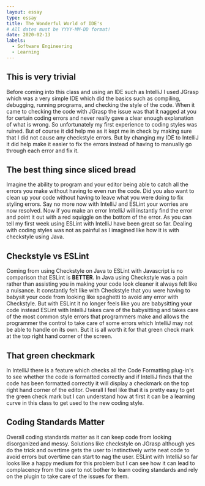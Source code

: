 ```yaml
---
layout: essay
type: essay
title: The Wonderful World of IDE's
# All dates must be YYYY-MM-DD format!
date: 2020-02-13
labels:
  - Software Engineering
  - Learning
---
```


## This is very trivial

Before coming into this class and using an IDE such as IntelliJ I used JGrasp which was a very simple IDE which did the basics such as compiling, debugging, running programs, and checking the style of the code. When it came to checking the code with JGrasp the issue was that it nagged at you for certain coding errors and never really gave a clear enough explanation of what is wrong. So unfortunately my first experience to coding styles was ruined. But of course it did help me as it kept me in check by making sure that I did not cause any checkstyle errors. But by changing my IDE to IntelliJ it did help make it easier to fix the errors instead of having to manually go through each error and fix it.

## The best thing since sliced bread

Imagine the ability to program and your editor being able to catch all the errors you make without having to even run the code. Did you also want to clean up your code without having to leave what you were doing to fix styling errors. Say no more now with IntelliJ and ESLint your worries are now resolved. Now if you make an error IntelliJ will instantly find the error and point it out with a red squiggle on the bottom of the error. As you can tell my first week using ESLint with IntelliJ have been great so far. Dealing with coding styles was not as painful as I imagined like how it is with checkstyle using Java.

## Checkstyle vs ESLint

Coming from using Checkstyle on Java to ESLint with Javascript is no comparison that ESLint is <b>BETTER</b>. In Java using Checkstyle was a pain rather than assisting you in making your code look cleaner it always felt like a nuisance. It constantly felt like with Checkstyle that you were having to babysit your code from looking like spaghetti to avoid any error with Checkstyle. But with ESLint it no longer feels like you are babysitting your code instead ESLint with IntelliJ takes care of the babysitting and takes care of the most common style errors that programmers make and allows the programmer the control to take care of some errors which IntelliJ may not be able to handle on its own. But it is all worth it for that green check mark at the top right hand corner of the screen.

## That green checkmark

In IntelliJ there is a feature which checks all the Code Formatting plug-in's to see whether the code is formatted correctly and if IntelliJ finds that the code has been formatted correctly it will display a checkmark on the top right hand corner of the editor. Overall I feel like that it is pretty easy to get the green check mark but I can understand how at first it can be a learning curve in this class to get used to the new coding style.

## Coding Standards Matter

Overall coding standards matter as it can keep code from looking disorganized and messy. Solutions like checkstyle on JGrasp although yes do the trick and overtime gets the user to instinctively write neat code to avoid errors but overtime can start to nag the user. ESLint with IntelliJ so far looks like a happy medium for this problem but I can see how it can lead to complacency from the user to not bother to learn coding standards and rely on the plugin to take care of the issues for them. 
